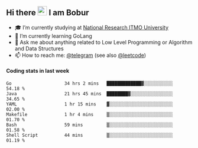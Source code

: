 ## Hi there <img src="https://media.giphy.com/media/hvRJCLFzcasrR4ia7z/giphy.gif" width="25px" height="25px"> I am Bobur

- :mortar_board: I’m currently studying at [National Research ITMO University](https://itmo.ru/)
- :seedling: I’m currently learning GoLang
- :speech_balloon: Ask me about anything related to Low Level Programming or Algorithm and Data Structures
- :mailbox: How to reach me: [@telegram](https://t.me/octoant) (see also [@leetcode](https://leetcode.com/octoant/))    

#### Coding stats in last week

<!--START_SECTION:waka-->

```text
Go                    34 hrs 2 mins   █████████████▓░░░░░░░░░░░   54.18 %
Java                  21 hrs 45 mins  ████████▓░░░░░░░░░░░░░░░░   34.65 %
YAML                  1 hr 15 mins    ▓░░░░░░░░░░░░░░░░░░░░░░░░   02.00 %
Makefile              1 hr 4 mins     ▒░░░░░░░░░░░░░░░░░░░░░░░░   01.70 %
Bash                  59 mins         ▒░░░░░░░░░░░░░░░░░░░░░░░░   01.58 %
Shell Script          44 mins         ▒░░░░░░░░░░░░░░░░░░░░░░░░   01.19 %
```

<!--END_SECTION:waka-->
